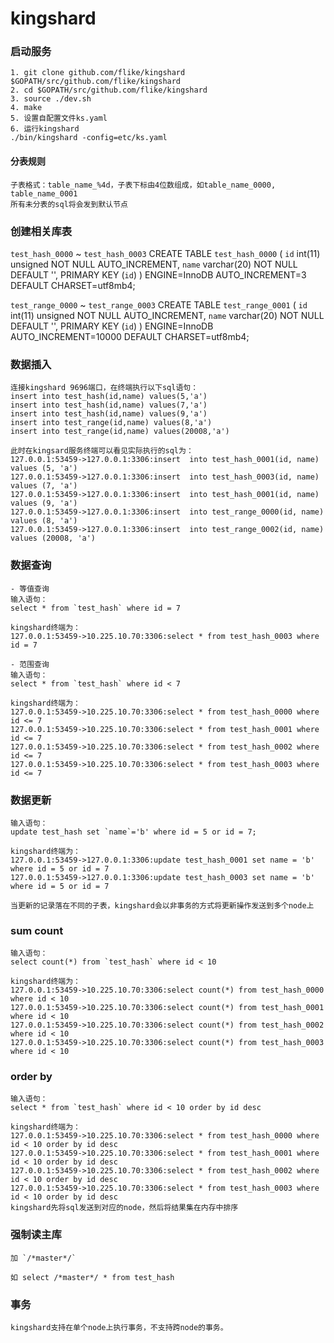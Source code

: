 # kingshard

### 启动服务
```
1. git clone github.com/flike/kingshard $GOPATH/src/github.com/flike/kingshard
2. cd $GOPATH/src/github.com/flike/kingshard
3. source ./dev.sh
4. make
5. 设置自配置文件ks.yaml
6. 运行kingshard
./bin/kingshard -config=etc/ks.yaml
```

#### 分表规则
```
子表格式：table_name_%4d，子表下标由4位数组成，如table_name_0000, table_name_0001
所有未分表的sql将会发到默认节点
```

### 创建相关库表
`test_hash_0000` ~ `test_hash_0003`
CREATE TABLE `test_hash_0000` (
  `id` int(11) unsigned NOT NULL AUTO_INCREMENT,
  `name` varchar(20) NOT NULL DEFAULT '',
  PRIMARY KEY (`id`)
) ENGINE=InnoDB AUTO_INCREMENT=3 DEFAULT CHARSET=utf8mb4;

`test_range_0000` ~ `test_range_0003`
CREATE TABLE `test_range_0001` (
  `id` int(11) unsigned NOT NULL AUTO_INCREMENT,
  `name` varchar(20) NOT NULL DEFAULT '',
  PRIMARY KEY (`id`)
) ENGINE=InnoDB AUTO_INCREMENT=10000 DEFAULT CHARSET=utf8mb4;

### 数据插入
```
连接kingshard 9696端口，在终端执行以下sql语句：
insert into test_hash(id,name) values(5,'a')
insert into test_hash(id,name) values(7,'a')
insert into test_hash(id,name) values(9,'a')
insert into test_range(id,name) values(8,'a')
insert into test_range(id,name) values(20008,'a')

此时在kingsard服务终端可以看见实际执行的sql为：
127.0.0.1:53459->127.0.0.1:3306:insert  into test_hash_0001(id, name) values (5, 'a')
127.0.0.1:53459->127.0.0.1:3306:insert  into test_hash_0003(id, name) values (7, 'a')
127.0.0.1:53459->127.0.0.1:3306:insert  into test_hash_0001(id, name) values (9, 'a')
127.0.0.1:53459->127.0.0.1:3306:insert  into test_range_0000(id, name) values (8, 'a')
127.0.0.1:53459->127.0.0.1:3306:insert  into test_range_0002(id, name) values (20008, 'a')
```

### 数据查询
```
- 等值查询
输入语句：
select * from `test_hash` where id = 7

kingshard终端为：
127.0.0.1:53459->10.225.10.70:3306:select * from test_hash_0003 where id = 7

- 范围查询
输入语句：
select * from `test_hash` where id < 7

kingshard终端为：
127.0.0.1:53459->10.225.10.70:3306:select * from test_hash_0000 where id <= 7
127.0.0.1:53459->10.225.10.70:3306:select * from test_hash_0001 where id <= 7
127.0.0.1:53459->10.225.10.70:3306:select * from test_hash_0002 where id <= 7
127.0.0.1:53459->10.225.10.70:3306:select * from test_hash_0003 where id <= 7
```

### 数据更新
```
输入语句：
update test_hash set `name`='b' where id = 5 or id = 7;

kingshard终端为：
127.0.0.1:53459->127.0.0.1:3306:update test_hash_0001 set name = 'b' where id = 5 or id = 7
127.0.0.1:53459->127.0.0.1:3306:update test_hash_0003 set name = 'b' where id = 5 or id = 7

当更新的记录落在不同的子表，kingshard会以非事务的方式将更新操作发送到多个node上
```

### sum count
```
输入语句：
select count(*) from `test_hash` where id < 10

kingshard终端为：
127.0.0.1:53459->10.225.10.70:3306:select count(*) from test_hash_0000 where id < 10
127.0.0.1:53459->10.225.10.70:3306:select count(*) from test_hash_0001 where id < 10
127.0.0.1:53459->10.225.10.70:3306:select count(*) from test_hash_0002 where id < 10
127.0.0.1:53459->10.225.10.70:3306:select count(*) from test_hash_0003 where id < 10
```

### order by
```
输入语句：
select * from `test_hash` where id < 10 order by id desc

kingshard终端为：
127.0.0.1:53459->10.225.10.70:3306:select * from test_hash_0000 where id < 10 order by id desc
127.0.0.1:53459->10.225.10.70:3306:select * from test_hash_0001 where id < 10 order by id desc
127.0.0.1:53459->10.225.10.70:3306:select * from test_hash_0002 where id < 10 order by id desc
127.0.0.1:53459->10.225.10.70:3306:select * from test_hash_0003 where id < 10 order by id desc
kingshard先将sql发送到对应的node，然后将结果集在内存中排序
```

### 强制读主库
```
加 `/*master*/`

如 select /*master*/ * from test_hash
```

### 事务
```
kingshard支持在单个node上执行事务，不支持跨node的事务。
```
